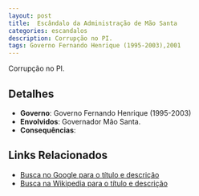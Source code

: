 ```yaml
---
layout: post
title:  Escândalo da Administração de Mão Santa
categories: escandalos
description: Corrupção no PI.
tags: Governo Fernando Henrique (1995-2003),2001
---
```


Corrupção no PI.

## Detalhes
- **Governo**: Governo Fernando Henrique (1995-2003)
- **Envolvidos**: Governador Mão Santa.
- **Consequências**: 

## Links Relacionados
- [Busca no Google para o título e descrição](https://www.google.com/search?q=Esc%C3%A2ndalo%20da%20Administra%C3%A7%C3%A3o%20de%20M%C3%A3o%20Santa%20Corrup%C3%A7%C3%A3o%20no%20PI.%20Governo%20Fernando%20Henrique%20%281995-2003%29)
- [Busca na Wikipedia para o título e descrição](https://en.wikipedia.org/w/index.php?search=Esc%C3%A2ndalo%20da%20Administra%C3%A7%C3%A3o%20de%20M%C3%A3o%20Santa%20Corrup%C3%A7%C3%A3o%20no%20PI.%20Governo%20Fernando%20Henrique%20%281995-2003%29)
